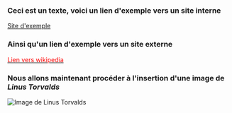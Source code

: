 ### Ceci est un texte, voici un lien d'exemple vers un site interne
<a href="https://abderzah.github.io/Introduction-GIT/tp5/exemple/exemple.html">Site d'exemple</a>

### Ainsi qu'un lien d'exemple vers un site externe
<a href="https://en.wikipedia.org/wiki/Linus_Torvalds"><font color="red">Lien vers wikipedia</font></a>

### Nous allons maintenant procéder à l'insertion d'une image de *Linus Torvalds*
![Image de Linus Torvalds](../.images/linus.jpeg "Linus Torvalds")